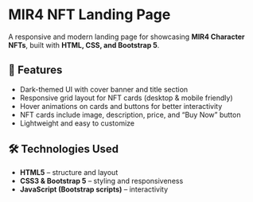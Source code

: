 # MIR4 NFT Landing Page

A responsive and modern landing page for showcasing **MIR4 Character NFTs**, built with **HTML, CSS, and Bootstrap 5**.  

## 📌 Features
- Dark-themed UI with cover banner and title section  
- Responsive grid layout for NFT cards (desktop & mobile friendly)  
- Hover animations on cards and buttons for better interactivity  
- NFT cards include image, description, price, and “Buy Now” button  
- Lightweight and easy to customize  

## 🛠️ Technologies Used
- **HTML5** – structure and layout  
- **CSS3 & Bootstrap 5** – styling and responsiveness  
- **JavaScript (Bootstrap scripts)** – interactivity  

